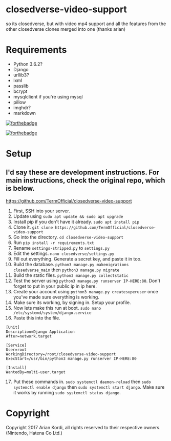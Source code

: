 # closedverse-video-support
so its closedverse, but with video mp4 support and all the features from the other closedverse clones merged into one (thanks arian)

# Requirements
  * Python 3.6.2?
  * Django
  * urllib3?
  * lxml
  * passlib
  * bcrypt
  * mysqlclient if you're using mysql
  * pillow
  * imghdr?
  * markdown

[![forthebadge](https://forthebadge.com/images/badges/made-with-python.svg)](https://forthebadge.com)

[![forthebadge](https://forthebadge.com/images/badges/you-didnt-ask-for-this.svg)](https://forthebadge.com)
# Setup
## I'd say these are development instructions. For main instructions, check the original repo, which is below.
https://github.com/TermOfficial/closedverse-video-support
1. First, SSH into your server.
2. Update using `sudo apt update && sudo apt upgrade`
3. Install pip if you don't have it already. `sudo apt install pip`
4. Clone it. `git clone https://github.com/TermOfficial/closedverse-video-support`
5. Go into the directory. `cd closedverse-video-support`
6. Run `pip install -r requirements.txt`
7. Rename `settings-stripped.py` to `settings.py`
8. Edit the settings. `nano closedverse/settings.py`
9. Fill out everything. Generate a secret key, and paste it in too.
10. Build the database. `python3 manage.py makemigrations closedverse_main` then `python3 manage.py migrate`
11. Build the static files. `python3 manage.py collectstatic`
12. Test the server using `python3 manage.py runserver IP-HERE:80`. Don't forget to put in your public ip in ip here.
13. Create your account using `python3 manage.py createsuperuser` once you've made sure everything is working.
14. Make sure its working, by signing in. Setup your profile.
15. Now lets make this run at boot. `sudo nano /etc/systemd/system/django.service`
16. Paste this into the file.
```
[Unit]
Description=Django Application
After=network.target

[Service]
User=root
WorkingDirectory=/root/closedverse-video-support
ExecStart=/usr/bin/python3 manage.py runserver IP-HERE:80

[Install]
WantedBy=multi-user.target
```
17. Put these commands in. `sudo systemctl daemon-reload` then `sudo systemctl enable django` then `sudo systemctl start django`. Make sure it works by running `sudo systemctl status django`.
# Copyright
Copyright 2017 Arian Kordi, all rights reserved to their respective owners. (Nintendo, Hatena Co Ltd.)
